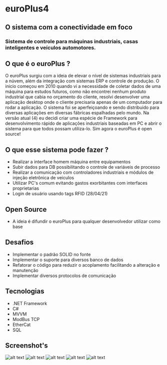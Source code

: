 # euroPlus4 
## O sistema com a conectividade em foco
### Sistema de controle para máquinas industriais, casas inteligentes e veículos automotores.

## O que é o euroPlus ?
O euroPlus surgiu com a ideia de elevar o nível de sistemas industriais para a núvem, além da integração com sistemas ERP e controle de produção.
O inicio começou em 2010 quando vi a necessidade de coletar dados de uma máquina para estudos futuros, como não encontrei nenhum produto industrial que cabia no
orçamento do cliente, resolvi desenvolver uma aplicação desktop onde o cliente precisaria apenas de um computador para rodar a aplicação.
O sistema foi se aperfeiçoando e sendo distribuido para diversas aplicações em diversas fábricas espalhadas pelo mundo. Na versão atual (4) eu decidi criar
uma espécie de Framework para desenvolvimento rápido de aplicações industriais baseadas em PC e abrir o sistema para que todos possam utiliza-lo. Sim agora o euroPlus
é open source!

## O que esse sistema pode fazer ?
* Realizar a interface homem máquina entre equipamentos
* Subir dados para DB possibilitando o controle de variáveis de processo
* Realizar a comunicação com controladores industriais e módulos de injeção eletrônica de veiculos
* Utilizar PC's comum evitando gastos exorbitantes com interfaces proprietarias
* Login de usuário usando tags RFID (28/04/21)

## Open Source
* A ideia é difundir o euroPlus para qualquer desenvolvedor utilizar como base

## Desafios
* Implementar o padrão SOLID no fonte
* Implementar o suporte para diversos banco de dados
* Refatorar o código para reduzir o acoplamento facilitando a alteração e manutenção
* Implementar diversos protocolos de comunicação


## Tecnologias
* .NET Framework
* C#
* MVVM
* ModBus TCP
* EtherCat
* SQL


## Screenshot's
![alt text](https://scontent.fcgh4-1.fna.fbcdn.net/v/t1.6435-9/179130051_1126454201168624_7085700059582259211_n.jpg?_nc_cat=101&ccb=1-3&_nc_sid=730e14&_nc_eui2=AeEz5YU91Zdw7ori7PopMZlkUU9fcyU1DplRT19zJTUOmaW61g0F5HAuXQm7LQE5WOIA9lKgh9BnO7A991kWrlSo&_nc_ohc=QmQLXsmlxicAX8jwk8_&_nc_oc=AQlk6jtLp-huJE37pE2vF_8GjK1a00yDcT3mbhq8X2ZDEg0nU6Jve4c-M142nObl0yENwW_q9r7pFehMbkaiAu1-&_nc_ht=scontent.fcgh4-1.fna&oh=e46668d646d2a939f56458dc6dc4e6fb&oe=60AE56C6)
![alt text](https://scontent.fcgh5-1.fna.fbcdn.net/v/t1.6435-9/178827819_1126454171168627_3591240927055622616_n.jpg?_nc_cat=102&ccb=1-3&_nc_sid=730e14&_nc_eui2=AeHxSl49ROfrDgXiJpuKP16MgVLfyEQmNzmBUt_IRCY3OWTRItJLeQOSAmgWYdJx95pnUZmhB3xNiagp7RRoyWor&_nc_ohc=CyXEL3gtHxIAX_sOoLD&tn=I5KAyYXAh1tuCCWu&_nc_ht=scontent.fcgh5-1.fna&oh=d640abc88e41b284ff39878a47c6e172&oe=60ADCB59)
![alt text](https://scontent.fcgh5-1.fna.fbcdn.net/v/t1.6435-9/179525502_1126454221168622_240111091757570595_n.jpg?_nc_cat=109&ccb=1-3&_nc_sid=730e14&_nc_eui2=AeHb_MHykd3eDm7ZeM6F4xsltXu_AvNYPm-1e78C81g-b-CVZqQXjmPWqff5n_gqNMK7wxYEIxvzfGuAXuC-Lmmi&_nc_ohc=6vHCjSatb4wAX_1nEAu&_nc_ht=scontent.fcgh5-1.fna&oh=b57da899e0ac15069bc4fd1dda3a9211&oe=60ADEA9A)
![alt text](https://scontent.fcgh4-1.fna.fbcdn.net/v/t1.6435-9/178992858_1126454244501953_6688159907512695407_n.jpg?_nc_cat=100&ccb=1-3&_nc_sid=730e14&_nc_eui2=AeH_98eqz8IhHAekaT00aMFmT3_Nf8GkdTRPf81_waR1NL_j52B9YLqIHjC1G3i6Wh0sSbAEU-AD9i1F6P9UW3-W&_nc_ohc=edKSmj9G_DMAX-tKJKq&_nc_ht=scontent.fcgh4-1.fna&oh=b45fe6c86a8e195a2c5115c58105d800&oe=60AE5C31)
![alt text](https://scontent.fcgh5-1.fna.fbcdn.net/v/t1.6435-9/179040068_1126454237835287_1072407827948660062_n.jpg?_nc_cat=104&ccb=1-3&_nc_sid=730e14&_nc_eui2=AeGDSrKtDh_A8qrOsA0jvSZu4TxV0UAfFXfhPFXRQB8Vd97Jl71AtLS7_1uJ-ydicX7WGYs00elUTOSvH1F7OJq8&_nc_ohc=lfqxpucLjGYAX_2KcpM&_nc_ht=scontent.fcgh5-1.fna&oh=dfcc82ec60effdc3ac57118511fdb0ff&oe=60AE1E66)
